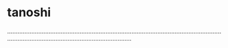 # tanoshi
....................................................................................................................................................................................................